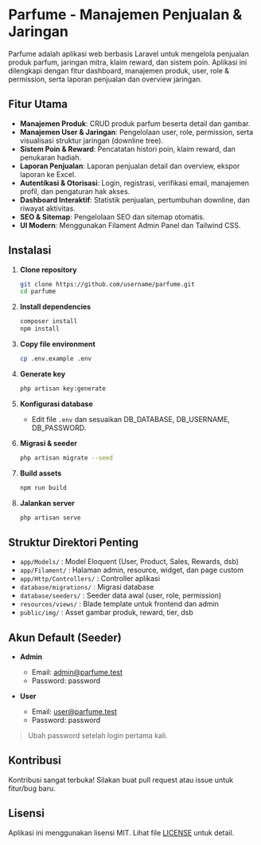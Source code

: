 # Parfume - Manajemen Penjualan & Jaringan

Parfume adalah aplikasi web berbasis Laravel untuk mengelola penjualan produk parfum, jaringan mitra, klaim reward, dan sistem poin. Aplikasi ini dilengkapi dengan fitur dashboard, manajemen produk, user, role & permission, serta laporan penjualan dan overview jaringan.

## Fitur Utama

-   **Manajemen Produk**: CRUD produk parfum beserta detail dan gambar.
-   **Manajemen User & Jaringan**: Pengelolaan user, role, permission, serta visualisasi struktur jaringan (downline tree).
-   **Sistem Poin & Reward**: Pencatatan histori poin, klaim reward, dan penukaran hadiah.
-   **Laporan Penjualan**: Laporan penjualan detail dan overview, ekspor laporan ke Excel.
-   **Autentikasi & Otorisasi**: Login, registrasi, verifikasi email, manajemen profil, dan pengaturan hak akses.
-   **Dashboard Interaktif**: Statistik penjualan, pertumbuhan downline, dan riwayat aktivitas.
-   **SEO & Sitemap**: Pengelolaan SEO dan sitemap otomatis.
-   **UI Modern**: Menggunakan Filament Admin Panel dan Tailwind CSS.

## Instalasi

1. **Clone repository**

    ```bash
    git clone https://github.com/username/parfume.git
    cd parfume
    ```

2. **Install dependencies**

    ```bash
    composer install
    npm install
    ```

3. **Copy file environment**

    ```bash
    cp .env.example .env
    ```

4. **Generate key**

    ```bash
    php artisan key:generate
    ```

5. **Konfigurasi database**

    - Edit file `.env` dan sesuaikan DB_DATABASE, DB_USERNAME, DB_PASSWORD.

6. **Migrasi & seeder**

    ```bash
    php artisan migrate --seed
    ```

7. **Build assets**

    ```bash
    npm run build
    ```

8. **Jalankan server**
    ```bash
    php artisan serve
    ```

## Struktur Direktori Penting

-   `app/Models/` : Model Eloquent (User, Product, Sales, Rewards, dsb)
-   `app/Filament/` : Halaman admin, resource, widget, dan page custom
-   `app/Http/Controllers/` : Controller aplikasi
-   `database/migrations/` : Migrasi database
-   `database/seeders/` : Seeder data awal (user, role, permission)
-   `resources/views/` : Blade template untuk frontend dan admin
-   `public/img/` : Asset gambar produk, reward, tier, dsb

## Akun Default (Seeder)

-   **Admin**

    -   Email: admin@parfume.test
    -   Password: password

-   **User**
    -   Email: user@parfume.test
    -   Password: password

> Ubah password setelah login pertama kali.

## Kontribusi

Kontribusi sangat terbuka! Silakan buat pull request atau issue untuk fitur/bug baru.

## Lisensi

Aplikasi ini menggunakan lisensi MIT. Lihat file [LICENSE](LICENSE) untuk detail.
